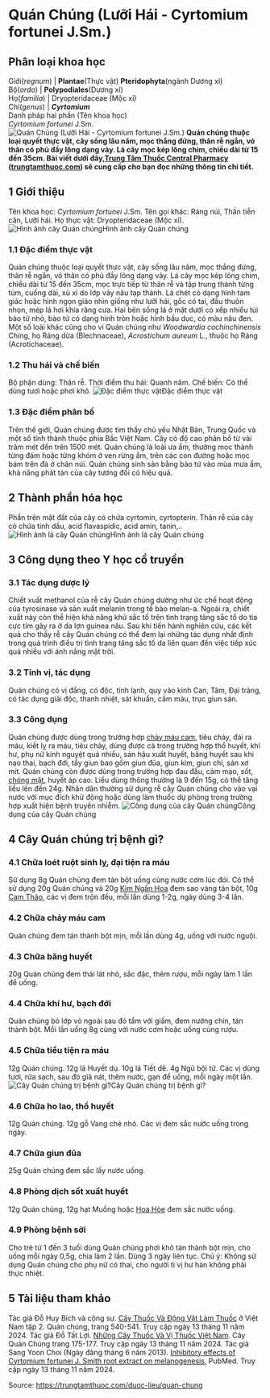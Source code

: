 # Quán Chúng (Lưỡi Hái - Cyrtomium fortunei J.Sm.)

Phân loại khoa học  
---  
Giới(_regnum_) |  **Plantae**(Thực vật) **Pteridophyta**(ngành Dương xỉ)  
Bộ(_ordo_) | **Polypodiales**(Dương xỉ)  
Họ(_familia_) | Dryopteridaceae (Mộc xỉ)  
Chi(_genus_) | **_Cyrtomium_**  
Danh pháp hai phần (Tên khoa học)  
_Cyrtomium fortunei_ J.Sm.  
![Quán Chúng \(Lưỡi Hái - Cyrtomium fortunei J.Sm.\)](https://trungtamthuoc.com/images/others/quan-chung-0-3745.jpg)
**Quán chúng thuộc loại quyết thực vật, cây sống lâu năm, mọc thẳng đứng, thân rễ ngắn, vỏ thân có phủ đầy lông dạng vảy. Lá cây mọc kép lông chim, chiều dài từ 15 đến 35cm. Bài viết dưới đây,[Trung Tâm Thuốc Central Pharmacy](https://trungtamthuoc.com/ "Trung Tâm Thuốc Central Pharmacy") ([trungtamthuoc.com](https://trungtamthuoc.com/ "trungtamthuoc.com")) sẽ cung cấp cho bạn đọc những thông tin chi tiết.**
##  1 Giới thiệu
Tên khoa học: _Cyrtomium fortunei_ J.Sm.
Tên gọi khác: Ráng núi, Thần tiễn căn, Lưỡi hái.
Họ thực vật: Dryopteridaceae (Mộc xỉ).
![Hình ảnh cây Quán chúng](https://trungtamthuoc.com/images/item/quan-chung.jpg)Hình ảnh cây Quán chúng
### 1.1 Đặc điểm thực vật
Quán chúng thuộc loại quyết thực vật, cây sống lâu năm, mọc thẳng đứng, thân rễ ngắn, vỏ thân có phủ đầy lông dạng vảy.
Lá cây mọc kép lông chim, chiều dài từ 15 đến 35cm, mọc trực tiếp từ thân rễ và tập trung thành từng túm, cuống dài, xù xì do lớp vảy nâu tạp thành. Lá chét có dạng hình tam giác hoặc hình ngọn giáo nhìn giống như lưỡi hái, gốc có tai, đầu thuôn nhọn, mép lá hơi khía răng cưa. Hai bên sống lá ở mặt dưới có xếp nhiều túi bào tử nhỏ, bào tử có dạng hình tròn hoặc hình bầu dục, có màu nâu đen.
Một số loài khác cũng cho vi Quán chúng như _Woodwardia cochinchinensis_ Ching, họ Ráng dừa (Blechnaceae), _Acrostichum aureum_ L., thuộc họ Ráng (Acrotichaceae).
### 1.2 Thu hái và chế biến
Bộ phận dùng: Thân rễ.
Thời điểm thu hái: Quanh năm.
Chế biến: Có thể dùng tươi hoặc phơi khô.
![Đặc điểm thực vật](https://trungtamthuoc.com/images/item/quan-chung-1.jpg)Đặc điểm thực vật
### 1.3 Đặc điểm phân bố
Trên thế giới, Quán chúng được tìm thấy chủ yếu Nhật Bản, Trung Quốc và một số tỉnh thành thuộc phía Bắc Việt Nam. Cây có độ cao phân bố từ vài trăm mét đến trên 1500 mét.
Quán chúng là loài ưa ẩm, thường mọc thành từng đám hoặc từng khóm ở ven rừng ẩm, trên các con đường hoặc mọc bám trên đá ở chân núi. Quán chúng sinh sản bằng bào tử vào mùa mưa ẩm, khả năng phát tán của cây tương đối có hiệu quả.
##  2 Thành phần hóa học
Phần trên mặt đất của cây có chứa cyrtomin, cyrtopterin.
Thân rễ của cây có chứa tinh dầu, acid flavaspidic, acid amin, tanin,..
![Hình ảnh lá cây Quán chúng](https://trungtamthuoc.com/images/item/quan-chung-2.jpg)Hình ảnh lá cây Quán chúng
##  3 Công dụng theo Y học cổ truyền
### 3.1 Tác dụng dược lý
Chiết xuất methanol của rễ cây Quán chúng dường như ức chế hoạt động của tyrosinase và sản xuất melanin trong tế bào melan-a. Ngoài ra, chiết xuất này còn thể hiện khả năng khử sắc tố trên tình trạng tăng sắc tố do tia cực tím gây ra ở da lợn guinea nâu. Sau khi tiến hành nghiên cứu, các kết quả cho thấy rễ cây Quán chúng có thể đem lại những tác dụng nhất định trong quá trình điều trị tình trạng tăng sắc tố da liên quan đến việc tiếp xúc quá nhiều với ánh nắng mặt trời.
### 3.2 Tính vị, tác dụng
Quán chúng có vị đắng, có độc, tính lạnh, quy vào kinh Can, Tâm, Đại tràng, có tác dụng giải độc, thanh nhiệt, sát khuẩn, cầm máu, trục giun sán.
### 3.3 Công dụng
Quán chúng được dùng trong trường hợp [chảy máu cam](https://trungtamthuoc.com/bai-viet/chay-mau-cam-nguyen-nhan-dieu-tri-va-phong-ngua "chảy máu cam"), tiêu chảy, đái ra máu, kiết lỵ ra máu, tiêu chảy, dùng được cả trong trường hợp thổ huyết, khí hư, phụ nữ kinh nguyệt quá nhiều, sản hậu xuất huyết, băng huyết sau khi nạo thai, bạch đới, tẩy giun bao gồm giun đũa, giun kim, giun chỉ, sán xơ mít. Quán chúng còn được dùng trong trường hợp đau đầu, cảm mạo, sốt, [chóng mặt](https://trungtamthuoc.com/bai-viet/chong-mat "chóng mặt"), huyết áp cao. Liều dùng thông thường là 9 đến 15g, có thể tăng liều lên đến 24g.
Nhân dân thường sử dụng rễ cây Quán chúng cho vào vại nước với mục đích khử động hoặc dùng làm thuốc dự phòng trong trường hợp xuất hiện bệnh truyền nhiễm.
![Công dụng của cây Quán chúng](https://trungtamthuoc.com/images/item/quan-chung-3.jpg)Công dụng của cây Quán chúng
##  4 Cây Quán chúng trị bệnh gì?
### 4.1 Chữa loét ruột sinh lỵ, đại tiện ra máu
Sử dụng 8g Quán chúng đem tán bột uống cùng nước cơm lúc đói. Có thể sử dụng 20g Quán chúng và 20g [Kim Ngân Hoa](https://trungtamthuoc.com/hoat-chat/kim-ngan-hoa "Kim Ngân Hoa") đem sao vàng tán bột, 10g [Cam Thảo](https://trungtamthuoc.com/duoc-lieu/cam-thao-32 "Cam Thảo"), các vị đem trộn đều, mỗi lần dùng 1-2g, ngày dùng 3-4 lần.
### 4.2 Chữa chảy máu cam
Quán chúng đem tán thành bột mịn, mỗi lần dùng 4g, uống với nước nguội.
### 4.3 Chữa băng huyết
20g Quán chúng đem thái lát nhỏ, sắc đặc, thêm rượu, mỗi ngày làm 1 lần để uống.
### 4.4 Chữa khí hư, bạch đới
Quán chúng bỏ lớp vỏ ngoài sau đó tẩm với giấm, đem nướng chín, tán thành bột.
Mỗi lần uống 8g cùng với nước cơm hoặc uống cùng rượu.
### 4.5 Chữa tiểu tiện ra máu
12g Quán chúng.
12g lá Huyết dụ.
10g lá Tiết dê.
4g Ngũ bội tử.
Các vị dùng tươi, rửa sạch, sau đó giã nát, thêm nước, gạn để uống, mỗi ngày một lần.
![Cây Quán chúng trị bệnh gì?](https://trungtamthuoc.com/images/item/quan-chung-4.jpg)Cây Quán chúng trị bệnh gì?
### 4.6 Chữa ho lao, thổ huyết
12g Quán chúng.
12g gỗ Vang chẻ nhỏ.
Các vị đem sắc nước uống trong ngày.
### 4.7 Chữa giun đũa
25g Quán chúng đem sắc lấy nước uống.
### 4.8 Phòng dịch sốt xuất huyết
12g Quán chúng, 12g hạt Muồng hoặc [Hoa Hòe](https://trungtamthuoc.com/hoat-chat/hoa-hoe "Hoa Hòe") đem sắc nước uống.
### 4.9 Phòng bệnh sởi
Cho trẻ từ 1 đến 3 tuổi dùng Quán chúng phơi khô tán thành bột mịn, cho uống mỗi ngày 0,5g, chia làm 2 lần. Dùng 3 ngày liên tục.
Chú ý: Không sử dụng Quán chúng cho phụ nữ có thai, cho người tì vị hư hàn không phải thực nhiệt.
##  5 Tài liệu tham khảo
Tác giả Đỗ Huy Bích và cộng sự. [Cây Thuốc Và Động Vật Làm Thuốc](https://trungtamthuoc.com/bai-viet/doc-online-va-tai-mien-phi-pdf-sach-cay-thuoc-va-dong-vat-lam-thuoc-o-viet-nam "Cây Thuốc Và Động Vật Làm Thuốc") ở Việt Nam tập 2. Quán chúng, trang 540-541. Truy cập ngày 13 tháng 11 năm 2024.
Tác giả Đỗ Tất Lợi. [Những Cây Thuốc Và Vị Thuốc Việt Nam](https://trungtamthuoc.com/duoc-lieu "Những Cây Thuốc Và Vị Thuốc Việt Nam"). Cây Quán Chúng trang 175-177. Truy cập ngày 13 tháng 11 năm 2024.
Tác giả Sang Yoon Choi (Ngày đăng tháng 6 năm 2013). [Inhibitory effects of Cyrtomium fortunei J. Smith root extract on melanogenesis](https://pubmed.ncbi.nlm.nih.gov/23930006/), PubMed. Truy cập ngày 13 tháng 11 năm 2024.


Source: https://trungtamthuoc.com/duoc-lieu/quan-chung